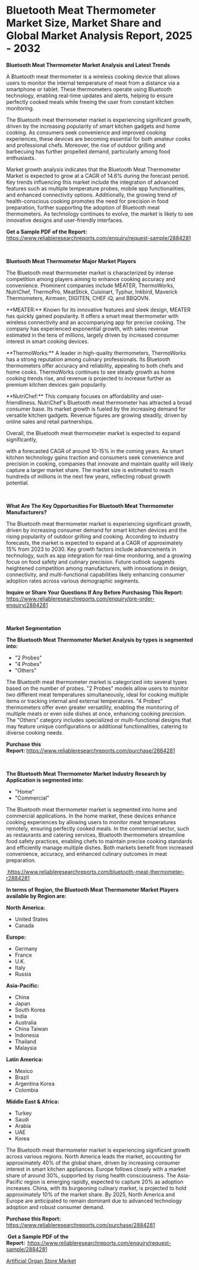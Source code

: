 <p><h1>Bluetooth Meat Thermometer Market Size, Market Share and Global Market Analysis Report, 2025 - 2032</h1></p><p><strong>Bluetooth Meat Thermometer Market Analysis and Latest Trends</strong></p>
<p><p>A Bluetooth meat thermometer is a wireless cooking device that allows users to monitor the internal temperature of meat from a distance via a smartphone or tablet. These thermometers operate using Bluetooth technology, enabling real-time updates and alerts, helping to ensure perfectly cooked meals while freeing the user from constant kitchen monitoring.</p><p>The Bluetooth meat thermometer market is experiencing significant growth, driven by the increasing popularity of smart kitchen gadgets and home cooking. As consumers seek convenience and improved cooking experiences, these devices are becoming essential for both amateur cooks and professional chefs. Moreover, the rise of outdoor grilling and barbecuing has further propelled demand, particularly among food enthusiasts.</p><p>Market growth analysis indicates that the Bluetooth Meat Thermometer Market is expected to grow at a CAGR of 14.6% during the forecast period. Key trends influencing this market include the integration of advanced features such as multiple temperature probes, mobile app functionalities, and enhanced connectivity options. Additionally, the growing trend of health-conscious cooking promotes the need for precision in food preparation, further supporting the adoption of Bluetooth meat thermometers. As technology continues to evolve, the market is likely to see innovative designs and user-friendly interfaces.</p></p>
<p><strong>Get a Sample PDF of the Report:&nbsp;</strong> <a href="https://www.reliableresearchreports.com/enquiry/request-sample/2884281?utm_campaign=2192&utm_medium=2&utm_source=Github&utm_content=ia&utm_term=13032025&utm_id=bluetooth-meat-thermometer">https://www.reliableresearchreports.com/enquiry/request-sample/2884281</a></p>
<p>&nbsp;</p>
<p><strong>Bluetooth Meat Thermometer Major Market Players</strong></p>
<p><p>The Bluetooth meat thermometer market is characterized by intense competition among players aiming to enhance cooking accuracy and convenience. Prominent companies include MEATER, ThermoWorks, NutriChef, ThermoPro, MeatStick, Cuisinart, Typhur, Inkbird, Maverick Thermometers, Airmsen, DIGITEN, CHEF iQ, and BBQOVN.</p><p>**MEATER:** Known for its innovative features and sleek design, MEATER has quickly gained popularity. It offers a smart meat thermometer with wireless connectivity and an accompanying app for precise cooking. The company has experienced exponential growth, with sales revenue estimated in the tens of millions, largely driven by increased consumer interest in smart cooking devices.</p><p>**ThermoWorks:** A leader in high-quality thermometers, ThermoWorks has a strong reputation among culinary professionals. Its Bluetooth thermometers offer accuracy and reliability, appealing to both chefs and home cooks. ThermoWorks continues to see steady growth as home cooking trends rise, and revenue is projected to increase further as premium kitchen devices gain popularity.</p><p>**NutriChef:** This company focuses on affordability and user-friendliness. NutriChef's Bluetooth meat thermometer has attracted a broad consumer base. Its market growth is fueled by the increasing demand for versatile kitchen gadgets. Revenue figures are growing steadily, driven by online sales and retail partnerships.</p><p>Overall, the Bluetooth meat thermometer market is expected to expand significantly, </p><p>with a forecasted CAGR of around 10-15% in the coming years. As smart kitchen technology gains traction and consumers seek convenience and precision in cooking, companies that innovate and maintain quality will likely capture a larger market share. The market size is estimated to reach hundreds of millions in the next few years, reflecting robust growth potential.</p></p>
<p>&nbsp;</p>
<p><strong>What Are The Key Opportunities For Bluetooth Meat Thermometer Manufacturers?</strong></p>
<p><p>The Bluetooth meat thermometer market is experiencing significant growth, driven by increasing consumer demand for smart kitchen devices and the rising popularity of outdoor grilling and cooking. According to industry forecasts, the market is expected to expand at a CAGR of approximately 15% from 2023 to 2030. Key growth factors include advancements in technology, such as app integration for real-time monitoring, and a growing focus on food safety and culinary precision. Future outlook suggests heightened competition among manufacturers, with innovations in design, connectivity, and multi-functional capabilities likely enhancing consumer adoption rates across various demographic segments.</p></p>
<p><strong>Inquire or Share Your Questions If Any Before Purchasing This Report:</strong> <a href="https://www.reliableresearchreports.com/enquiry/pre-order-enquiry/2884281?utm_campaign=2192&utm_medium=2&utm_source=Github&utm_content=ia&utm_term=13032025&utm_id=bluetooth-meat-thermometer">https://www.reliableresearchreports.com/enquiry/pre-order-enquiry/2884281</a></p>
<p>&nbsp;</p>
<p><strong>Market Segmentation</strong></p>
<p><strong>The Bluetooth Meat Thermometer Market Analysis by types is segmented into:</strong></p>
<p><ul><li>"2 Probes"</li><li>"4 Probes"</li><li>"Others"</li></ul></p>
<p><p>The Bluetooth meat thermometer market is categorized into several types based on the number of probes. "2 Probes" models allow users to monitor two different meat temperatures simultaneously, ideal for cooking multiple items or tracking internal and external temperatures. "4 Probes" thermometers offer even greater versatility, enabling the monitoring of multiple meats or even side dishes at once, enhancing cooking precision. The "Others" category includes specialized or multi-functional designs that may feature unique configurations or additional functionalities, catering to diverse cooking needs.</p></p>
<p><strong>Purchase this Report:&nbsp;</strong><a href="https://www.reliableresearchreports.com/purchase/2884281?utm_campaign=2192&utm_medium=2&utm_source=Github&utm_content=ia&utm_term=13032025&utm_id=bluetooth-meat-thermometer">https://www.reliableresearchreports.com/purchase/2884281</a></p>
<p>&nbsp;</p>
<p><strong>The Bluetooth Meat Thermometer Market Industry Research by Application is segmented into:</strong></p>
<p><ul><li>"Home"</li><li>"Commercial"</li></ul></p>
<p><p>The Bluetooth meat thermometer market is segmented into home and commercial applications. In the home market, these devices enhance cooking experiences by allowing users to monitor meat temperatures remotely, ensuring perfectly cooked meals. In the commercial sector, such as restaurants and catering services, Bluetooth thermometers streamline food safety practices, enabling chefs to maintain precise cooking standards and efficiently manage multiple dishes. Both markets benefit from increased convenience, accuracy, and enhanced culinary outcomes in meat preparation.</p></p>
<p><a href="https://www.reliableresearchreports.com/bluetooth-meat-thermometer-r2884281?utm_campaign=2192&utm_medium=2&utm_source=Github&utm_content=ia&utm_term=13032025&utm_id=bluetooth-meat-thermometer">&nbsp;https://www.reliableresearchreports.com/bluetooth-meat-thermometer-r2884281</a></p>
<p><strong>In terms of Region, the Bluetooth Meat Thermometer Market Players available by Region are:</strong></p>
<p>
    <p> <strong> North America: </strong>
        <ul>
            <li>United States</li>
            <li>Canada</li>
        </ul>
        </p> 
    <p> <strong> Europe: </strong>
        <ul>
            <li>Germany</li>
            <li>France</li>
            <li>U.K.</li>
            <li>Italy</li>
            <li>Russia</li>
        </ul>
        </p> 
    <p> <strong> Asia-Pacific: </strong>
        <ul>
            <li>China</li>
            <li>Japan</li>
            <li>South Korea</li>
            <li>India</li>
            <li>Australia</li>
            <li>China Taiwan</li>
            <li>Indonesia</li>
            <li>Thailand</li>
            <li>Malaysia</li>
        </ul>
        </p> 
    <p> <strong> Latin America: </strong>
        <ul>
            <li>Mexico</li>
            <li>Brazil</li>
            <li>Argentina Korea</li>
            <li>Colombia</li>
        </ul>
        </p> 
    <p> <strong> Middle East & Africa: </strong>
        <ul>
            <li>Turkey</li>
            <li>Saudi</li>
            <li>Arabia</li>
            <li>UAE</li>
            <li>Korea</li>
        </ul>
    </p>
    </p>
<p><p>The Bluetooth meat thermometer market is experiencing significant growth across various regions. North America leads the market, accounting for approximately 40% of the global share, driven by increasing consumer interest in smart kitchen appliances. Europe follows closely with a market share of around 30%, supported by rising health consciousness. The Asia-Pacific region is emerging rapidly, expected to capture 20% as adoption increases. China, with its burgeoning culinary market, is projected to hold approximately 10% of the market share. By 2025, North America and Europe are anticipated to remain dominant due to advanced technology adoption and robust consumer demand.</p></p>
<p><strong>Purchase this Report: </strong><a href="https://www.reliableresearchreports.com/purchase/2884281?utm_campaign=2192&utm_medium=2&utm_source=Github&utm_content=ia&utm_term=13032025&utm_id=bluetooth-meat-thermometer">https://www.reliableresearchreports.com/purchase/2884281</a></p>
<p>&nbsp;<strong>Get a Sample PDF of the Report:&nbsp;&nbsp;</strong><a href="https://www.reliableresearchreports.com/enquiry/request-sample/2884281?utm_campaign=2192&utm_medium=2&utm_source=Github&utm_content=ia&utm_term=13032025&utm_id=bluetooth-meat-thermometer">https://www.reliableresearchreports.com/enquiry/request-sample/2884281</a></p>
<p><strong></strong></p>
<p><p><a href="https://github.com/hgf64gh/Market-Research-Report-List-1/blob/main/artificial-organ-store-market.md?utm_campaign=2192&utm_medium=2&utm_source=Github&utm_content=ia&utm_term=13032025&utm_id=bluetooth-meat-thermometer">Artificial Organ Store Market</a></p></p>